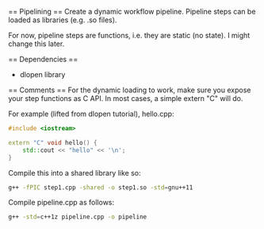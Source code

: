 == Pipelining ==
Create a dynamic workflow pipeline. Pipeline steps can be loaded as libraries (e.g. .so files).

For now, pipeline steps are functions, i.e. they are static (no state). I might change this later.

== Dependencies ==
* dlopen library

== Comments ==
For the dynamic loading to work, make sure you expose your step functions as C API. In most cases, a simple extern "C" will do.

For example (lifted from dlopen tutorial), hello.cpp:
```cpp
#include <iostream>

extern "C" void hello() {
    std::cout << "hello" << '\n';
}
```

Compile this into a shared library like so:
```bash
g++ -fPIC step1.cpp -shared -o step1.so -std=gnu++11
```

Compile pipeline.cpp as follows:
```bash
g++ -std=c++1z pipeline.cpp -o pipeline
```
